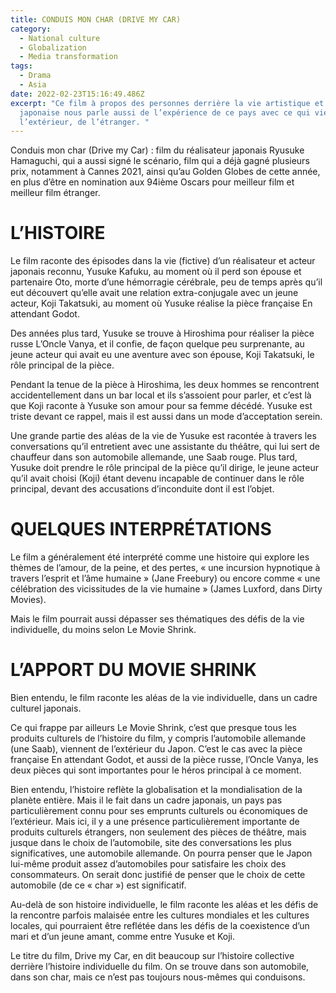 ```yaml
---
title: CONDUIS MON CHAR (DRIVE MY CAR)
category:
  - National culture
  - Globalization
  - Media transformation
tags:
  - Drama
  - Asia
date: 2022-02-23T15:16:49.486Z
excerpt: "Ce film à propos des personnes derrière la vie artistique et théâtrale
  japonaise nous parle aussi de l’expérience de ce pays avec ce qui vient de
  l’extérieur, de l’étranger. "
---
```

Conduis mon char (Drive my Car) : film du réalisateur japonais Ryusuke Hamaguchi, qui a aussi signé le scénario, film qui a déjà gagné plusieurs prix, notamment à Cannes 2021, ainsi qu’au Golden Globes de cette année, en plus d’être en nomination aux 94ième Oscars pour meilleur film et meilleur film étranger.

# L’HISTOIRE

Le film raconte des épisodes dans la vie (fictive) d’un réalisateur et acteur japonais reconnu, Yusuke Kafuku, au moment où il perd son épouse et partenaire Oto, morte d’une hémorragie cérébrale, peu de temps après qu’il eut découvert qu’elle avait une relation extra-conjugale avec un jeune acteur, Koji Takatsuki, au moment où Yusuke réalise la pièce française En attendant Godot.

Des années plus tard, Yusuke se trouve à Hiroshima pour réaliser la pièce russe L’Oncle Vanya, et il confie, de façon quelque peu surprenante, au jeune acteur qui avait eu une aventure avec son épouse, Koji Takatsuki, le rôle principal de la pièce.

Pendant la tenue de la pièce à Hiroshima, les deux hommes se rencontrent accidentellement dans un bar local et ils s’assoient pour parler, et c’est là que Koji raconte à Yusuke son amour pour sa femme décédé. Yusuke est triste devant ce rappel, mais il est aussi dans un mode d’acceptation serein.

Une grande partie des aléas de la vie de Yusuke est racontée à travers les conversations qu’il entretient avec une assistante du théâtre, qui lui sert de chauffeur dans son automobile allemande, une Saab rouge. Plus tard, Yusuke doit prendre le rôle principal de la pièce qu’il dirige, le jeune acteur qu’il avait choisi (Koji) étant devenu incapable de continuer dans le rôle principal, devant des accusations d’inconduite dont il est l’objet. 

# QUELQUES INTERPRÉTATIONS

Le film a généralement été interprété comme une histoire qui explore les thèmes de l’amour, de la peine, et des pertes, « une incursion hypnotique à travers l’esprit et l’âme humaine » (Jane Freebury) ou encore comme « une célébration des vicissitudes de la vie humaine » (James Luxford, dans Dirty Movies).

Mais le film pourrait aussi dépasser ses thématiques des défis de la vie individuelle, du moins selon Le Movie Shrink. 

# L’APPORT DU MOVIE SHRINK

Bien entendu, le film raconte les aléas de la vie individuelle, dans un cadre culturel japonais.

Ce qui frappe par ailleurs Le Movie Shrink, c’est que presque tous les produits culturels de l’histoire du film, y compris l’automobile allemande (une Saab), viennent de l’extérieur du Japon. C’est le cas avec la pièce française En attendant Godot, et aussi de la pièce russe, l’Oncle Vanya, les deux pièces qui sont importantes pour le héros principal à ce moment.

Bien entendu, l’histoire reflète la globalisation et la mondialisation de la planète entière. Mais il le fait dans un cadre japonais, un pays pas particulièrement connu pour ses emprunts culturels ou économiques de l’extérieur. Mais ici, il y a une présence particulièrement importante de produits culturels étrangers, non seulement des pièces de théâtre, mais jusque dans le choix de l’automobile, site des conversations les plus significatives, une automobile allemande. On pourra penser que le Japon lui-même produit assez d’automobiles pour satisfaire les choix des consommateurs. On serait donc justifié de penser que le choix de cette automobile (de ce « char ») est significatif.

Au-delà de son histoire individuelle, le film raconte les aléas et les défis de la rencontre parfois malaisée entre les cultures mondiales et les cultures locales, qui pourraient être reflétée dans les défis de la coexistence d’un mari et d’un jeune amant, comme entre Yusuke et Koji. 

Le titre du film, Drive my Car, en dit beaucoup sur l’histoire collective derrière l’histoire individuelle du film. On se trouve dans son automobile, dans son char, mais ce n’est pas toujours nous-mêmes qui conduisons. 
